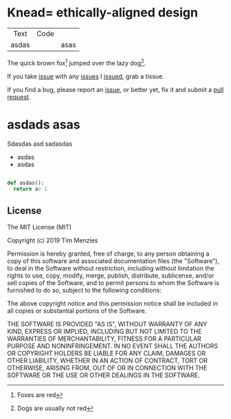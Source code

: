 
# Knead= ethically-aligned design




<table>
<tr><td valign=top align=center>
Text
</td><td valign=top align=center>
Code
</td></tr>
<tr><td>
asdas <br>
</td>
<td>
</td>
<td>
asas
</td>
</tr>
</table>



The quick brown fox[^1] jumped over the lazy dog[^2].

[^1]: Foxes are red
[^2]: Dogs are usually not red


If you take [issue][issues] with any [issues][issues]
I [issued][issues], grab a tissue.

If you find a bug, please report an [issue][issues], or better yet,
fix it and submit a [pull request][pulls].

  [issues]:    https://github.com/grantwinney/BlogCodeSamples/issues
  [pulls]:     https://github.com/grantwinney/BlogCodeSamples/pulls

# asdads asas 

Sdasdas asd sadasdas

- asdas
- asdas


````python

def asdas():
  return a> 1

````


## License

The MIT License (MIT)

Copyright (c) 2019 Tim Menzies

Permission is hereby granted, free of charge, to any person obtaining a copy
of this software and associated documentation files (the "Software"), to deal
in the Software without restriction, including without limitation the rights
to use, copy, modify, merge, publish, distribute, sublicense, and/or sell
copies of the Software, and to permit persons to whom the Software is
furnished to do so, subject to the following conditions:

The above copyright notice and this permission notice shall be included in all
copies or substantial portions of the Software.

THE SOFTWARE IS PROVIDED "AS IS", WITHOUT WARRANTY OF ANY KIND, EXPRESS OR
IMPLIED, INCLUDING BUT NOT LIMITED TO THE WARRANTIES OF MERCHANTABILITY,
FITNESS FOR A PARTICULAR PURPOSE AND NONINFRINGEMENT. IN NO EVENT SHALL THE
AUTHORS OR COPYRIGHT HOLDERS BE LIABLE FOR ANY CLAIM, DAMAGES OR OTHER
LIABILITY, WHETHER IN AN ACTION OF CONTRACT, TORT OR OTHERWISE, ARISING FROM,
OUT OF OR IN CONNECTION WITH THE SOFTWARE OR THE USE OR OTHER DEALINGS IN THE
SOFTWARE.
